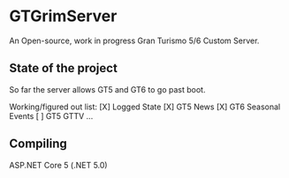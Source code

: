 # GTGrimServer
An Open-source, work in progress Gran Turismo 5/6 Custom Server.

## State of the project
So far the server allows GT5 and GT6 to go past boot.

Working/figured out list:
[X] Logged State
[X] GT5 News
[X] GT6 Seasonal Events
[ ] GT5 GTTV
...

## Compiling
ASP.NET Core 5 (.NET 5.0)

